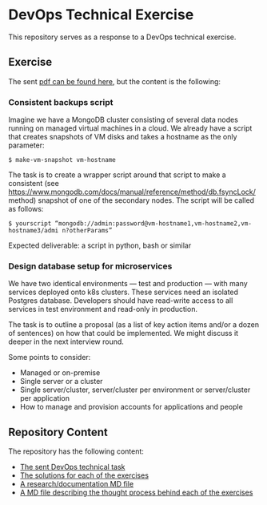 # DevOps Technical Exercise

This repository serves as a response to a DevOps technical exercise.

## Exercise

The sent [pdf can be found here](./files/devops-technical_task.pdf), but the content is the following:

###  Consistent backups script

Imagine we have a MongoDB cluster consisting of several data nodes running on managed virtual machines in a cloud. We already have a script that creates snapshots of VM disks and takes a hostname as the only parameter:

```$ make-vm-snapshot vm-hostname```

The task is to create a wrapper script around that script to make a consistent (see https://www.mongodb.com/docs/manual/reference/method/db.fsyncLock/ method) snapshot of one of the secondary nodes. The script will be called as follows:

```$ yourscript “mongodb://admin:password@vm-hostname1,vm-hostname2,vm-hostname3/admi n?otherParams”```

Expected deliverable: a script in python, bash or similar

### Design database setup for microservices

We have two identical environments — test and production — with many services deployed onto k8s clusters. These services need an isolated Postgres database. Developers should have read-write access to all services in test environment and read-only in production.

The task is to outline a proposal (as a list of key action items and/or a dozen of sentences) on how that could be implemented. We might discuss it deeper in the next interview round.

Some points to consider:
- Managed or on-premise
- Single server or a cluster
- Single server/cluster, server/cluster per environment or server/cluster per application
- How to manage and provision accounts for applications and people

## Repository Content

The repository has the following content:
- [The sent DevOps technical task](./files/devops-technical_task.pdf)
- [The solutions for each of the exercises](./solutions/)
- [A research/documentation MD file](./research.md)
- [A MD file describing the thought process behind each of the exercises](./thinking.md)
